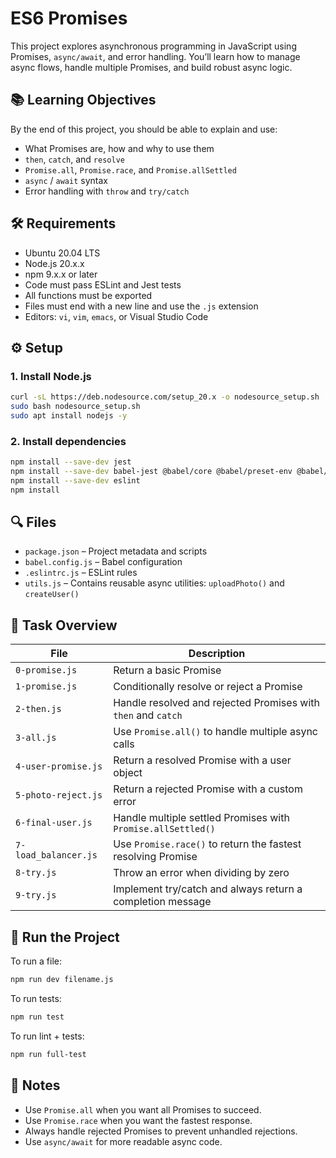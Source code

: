 # ES6 Promises

This project explores asynchronous programming in JavaScript using Promises, `async/await`, and error handling. You’ll learn how to manage async flows, handle multiple Promises, and build robust async logic.

## 📚 Learning Objectives

By the end of this project, you should be able to explain and use:

- What Promises are, how and why to use them
- `then`, `catch`, and `resolve`
- `Promise.all`, `Promise.race`, and `Promise.allSettled`
- `async` / `await` syntax
- Error handling with `throw` and `try/catch`

## 🛠️ Requirements

- Ubuntu 20.04 LTS
- Node.js 20.x.x
- npm 9.x.x or later
- Code must pass ESLint and Jest tests
- All functions must be exported
- Files must end with a new line and use the `.js` extension
- Editors: `vi`, `vim`, `emacs`, or Visual Studio Code

## ⚙️ Setup

### 1. Install Node.js
```bash
curl -sL https://deb.nodesource.com/setup_20.x -o nodesource_setup.sh
sudo bash nodesource_setup.sh
sudo apt install nodejs -y
```

### 2. Install dependencies
```bash
npm install --save-dev jest
npm install --save-dev babel-jest @babel/core @babel/preset-env @babel/cli
npm install --save-dev eslint
npm install
```

## 🔍 Files

- `package.json` – Project metadata and scripts
- `babel.config.js` – Babel configuration
- `.eslintrc.js` – ESLint rules
- `utils.js` – Contains reusable async utilities: `uploadPhoto()` and `createUser()`

## 📂 Task Overview

| File | Description |
|------|-------------|
| `0-promise.js` | Return a basic Promise |
| `1-promise.js` | Conditionally resolve or reject a Promise |
| `2-then.js` | Handle resolved and rejected Promises with `then` and `catch` |
| `3-all.js` | Use `Promise.all()` to handle multiple async calls |
| `4-user-promise.js` | Return a resolved Promise with a user object |
| `5-photo-reject.js` | Return a rejected Promise with a custom error |
| `6-final-user.js` | Handle multiple settled Promises with `Promise.allSettled()` |
| `7-load_balancer.js` | Use `Promise.race()` to return the fastest resolving Promise |
| `8-try.js` | Throw an error when dividing by zero |
| `9-try.js` | Implement try/catch and always return a completion message |

## 🧪 Run the Project

To run a file:
```bash
npm run dev filename.js
```

To run tests:
```bash
npm run test
```

To run lint + tests:
```bash
npm run full-test
```

## 🧠 Notes

- Use `Promise.all` when you want all Promises to succeed.
- Use `Promise.race` when you want the fastest response.
- Always handle rejected Promises to prevent unhandled rejections.
- Use `async/await` for more readable async code.